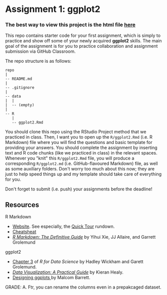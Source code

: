 # Assignment 1: ggplot2

### The best way to view this project is the html file [here](https://raw.githack.com/cyrustadjiki/EC410BigData-assignment-01-ggplot2-team-09/master/ggplot2.md)

This repo contains starter code for your first assignment, which is simply to practice and show off some of your newly acquired **ggplot2** skills. The main goal of the assignment is for you to practice collaboration and assignment submission via GitHub Classroom.

The repo structure is as follows:

```
repo
|
-- README.md
|
-- .gitignore
|
-- data
|  |
|  -- (empty)
|
-- R
   |
   -- ggplot2.Rmd

```

You should clone this repo using the RStudio Project method that we practiced in class. Then, I want you to open up the `R/ggplot2.Rmd` (i.e. R Markdown) file where you will find the questions and basic template for providing your answers. You should complete the assignment by inserting text and R code chunks (like we practiced in class) in the relevant spaces. Whenever you "knit" this `R/ggplot2.Rmd` file, you will produce a corresponding `R/ggplot2.md` (i.e. GitHub-flavoured Markdown) file, as well as some auxiliary folders. Don't worry too much about this now; they are just to help speed things up and my template should take care of everything for you.

Don't forget to submit (i.e. push) your assignments before the deadline!

## Resources

R Markdown
- [Website](https://rmarkdown.rstudio.com). See especially, the [Quick Tour](https://rmarkdown.rstudio.com/authoring_quick_tour.html) rundown.
- [Cheatsheat](https://github.com/rstudio/cheatsheets/raw/master/rmarkdown-2.0.pdf)
- [*R Markdown: The Definitive Guide*](https://bookdown.org/yihui/rmarkdown) by Yihui Xie, JJ Allaire, and Garrett Grolemund

ggplot2
- [Chapter 3](https://r4ds.had.co.nz/data-visualisation.html) of *R for Data Science* by Hadley Wickham and Garett Grolemund.
- [*Data Visualization: A Practical Guide*](https://socviz.co/makeplot.html) by Kieran Healy.
- [Designing ggplots ](https://designing-ggplots.netlify.com/) by Malcom Barrett.

GRADE: A. Ftr, you can rename the columns even in a prepakcaged dataset. 

